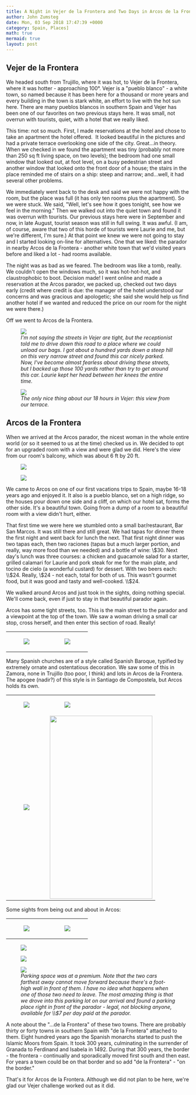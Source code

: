 ```yaml
---
title: A Night in Vejer de la Frontera and Two Days in Arcos de la Frontera
author: John Zumsteg
date: Mon, 03 Sep 2018 17:47:39 +0000
category: Spain, Places]
math: true
mermaid: true
layout: post
---
```

<h2>Vejer de la Frontera</h2>
We headed south from Trujillo, where it was hot, to Vejer de la Frontera, where it was hotter - approaching 100°. Vejer is a "pueblo blanco" - a white town, so named because it has been here for a thousand or more years and every building in the town is stark white, an effort to live with the hot sun here. There are many pueblos blancos in southern Spain and Vejer has been one of our favorites on two previous stays here. It was small, not overrun with tourists, quiet, with a hotel that we really liked.

This time: not so much. First, I made reservations at the hotel and chose to take an apartment the hotel offered.  It looked beautiful in the pictures and had a private terrace overlooking one side of the city. Great...in theory. When we checked in we found the apartment was tiny (probably not more than 250 sq ft living space, on two levels); the bedroom had one small window that looked out, at foot level, on a busy pedestrian street and another window that looked onto the front door of a house; the stairs in the place reminded me of stairs on a ship: steep and narrow; and...well, it had several other problems.

We immediately went back to the desk and said we were not happy with the room, but the place was full (it has only ten rooms plus the apartment). So we were stuck. We said, "Well, let's see how it goes tonight, see how we feel in the morning." Then we walked out into the quiet town and found it was overrun with tourists. Our previous stays here were in September and now, in late August, tourist season was still in full swing. It was awful. (I am, of course, aware that two of this horde of tourists were Laurie and me, but we're different, I'm sure.) At that point we knew we were not going to stay and I started looking on-line for alternatives. One that we liked: the parador in nearby Arcos de la Frontera - another white town that we'd visited years before and liked a lot - had rooms available.

The night was as bad as we feared. The bedroom was like a tomb, really. We couldn't open the windows much, so it was hot-hot-hot, and claustrophobic to boot. Decision made! I went online and made a reservation at the Arcos parador, we packed up, checked out two days early (credit where credit is due: the manager of the hotel understood our concerns and was gracious and apologetic; she said she would help us find another hotel if we wanted and reduced the price on our room for the night we were there.)

Off we went to Arcos de la Frontera.

<figure class = "landscape">
	<img src="{{site.url}}/assets/images/2018/09/DSC04920.jpg"/>
	<figcaption><em>I'm not saying the streets in Vejer are tight, but the receptionist told me to drive down this road to a place where we could unload our bags. I got about a hundred yards down a steep hill on this very narrow street and found this car nicely parked. Now, I've become almost fearless about driving these streets, but I backed up those 100 yards rather than try to get around this car. Laurie kept her head between her knees the entire time.</em></figcaption>
</figure>



<figure class = "landscape">
	<img src="{{site.url}}/assets/images/2018/09/DSC04925.jpg"/>
	<figcaption><em>The only nice thing about our 18 hours in Vejer: this view from our terrace.</em></figcaption>
</figure>


<h2>Arcos de la Frontera</h2>
When we arrived at the Arcos parador, the nicest woman in the whole entire world (or so it seemed to us at the time) checked us in. We decided to opt for an upgraded room with a view and were glad we did. Here's the view from our room's balcony, which was about 6 ft by 20 ft.

<figure class = "landscape">
	<img src="{{site.url}}/assets/images/2018/09/DSC04940.jpg"/>
	<figcaption></figcaption>
</figure>

 <figure class = "landscape">
	<img src="{{site.url}}/assets/images/2018/09/DSC04935.jpg"/>
	<figcaption></figcaption>
</figure>



We came to Arcos on one of our first vacations trips to Spain, maybe 16-18 years ago and enjoyed it. It also is a pueblo blanco, set on a high ridge, so the houses pour down one side and a cliff, on which our hotel sat, forms the other side. It's a beautiful town. Going from a dump of a room to a beautiful room with a view didn't hurt, either.

That first time we were here we stumbled onto a small bar/restaurant, Bar San Marcos. It was still there and still great. We had tapas for dinner there the first night and went back for lunch the next. That first night dinner was two tapas each, then two raciones (tapas but a much larger portion, and really, way more food than we needed) and a bottle of wine: \\$30. Next day's lunch was three courses: a chicken and guacamole salad for a starter, grilled calamari for Laurie and pork steak for me for the main plate, and tocino de cielo (a wonderful custard) for dessert. With two beers each: \\$24. Really, \\$24 - not each, total for both of us. This wasn't gourmet food, but it was good and tasty and well-cooked. \\$24.

We walked around Arcos and just took in the sights, doing nothing special. We'll come back, even if just to stay in that beautiful parador again.

Arcos has some tight streets, too. This is the main street to the parador and a viewpoint at the top of the town. We saw a woman driving a small car stop, cross herself, and then enter this section of road. Really!
<table>
<tbody>
<tr>
<td><figure class = "portrait">
	<img src="{{site.url}}/assets/images/2018/09/DSC04945.jpg"/>
	<figcaption></figcaption>
</figure>

</td>
<td><figure class = "portrait">
	<img src="{{site.url}}/assets/images/2018/09/DSC04946.jpg"/>
	<figcaption></figcaption>
</figure>

</td>
</tr>
</tbody>
</table>
Many Spanish churches are of a style called Spanish Baroque, typified by extremely ornate and ostentatious decoration. We saw some of this in Zamora, none in Trujillo (too poor, I think) and lots in Arcos de la Frontera. The apogee (nadir?) of this style is in Santiago de Compostela, but Arcos holds its own.
<table>
<tbody>
<tr>
<td><figure class = "portrait">
	<img src="{{site.url}}/assets/images/2018/09/DSC04998.jpg"/>
	<figcaption></figcaption>
</figure>

</td>
<td><figure class = "portrait">
	<img src="{{site.url}}/assets/images/2018/09/DSC04977.jpg"/>
	<figcaption></figcaption>
</figure>

</td>
</tr>
<tr>
<td><figure class = "portrait">
	<img src="{{site.url}}/assets/images/2018/09/DSC04992.jpg"/>
	<figcaption></figcaption>
</figure>

</td>
<td><img class="aligncenter size-full wp-image-5790" src="http:/assets/images/2018/09/DSC05000.jpg" alt="" width="281" height="500" /></td>
</tr>
</tbody>
</table>
Some sights from being out and about in Arcos:
<table>
<tbody>
<tr>
<td><figure class = "portrait">
	<img src="{{site.url}}/assets/images/2018/09/DSC04950.jpg"/>
	<figcaption></figcaption>
</figure>

</td>
<td><figure class = "portrait">
	<img src="{{site.url}}/assets/images/2018/09/DSC04953.jpg"/>
	<figcaption></figcaption>
</figure>

</td>
</tr>
</tbody>
</table>
<figure class = "landscape">
	<img src="{{site.url}}/assets/images/2018/09/DSC04952-1.jpg"/>
	<figcaption></figcaption>
</figure>


<figure class = "landscape">
	<img src="{{site.url}}/assets/images/2018/09/DSC04961.jpg"/>
	<figcaption></figcaption>
</figure>



<figure class = "landscape">
	<img src="{{site.url}}/assets/images/2018/09/DSC05028.jpg"/>
	<figcaption><em>Parking space was at a premium. Note that the two cars farthest away cannot move forward because there's a foot-high wall in front of them. I have no idea what happens when one of those two need to leave. The most amazing thing is that we drove into this parking lot on our arrival and found a parking place right in front of the parador - legal, not blocking anyone, available for \\$7 per day paid at the parador.</em></figcaption>
</figure>



A note about the "...de la Frontera" of these two towns. There are probably thirty or forty towns in southern Spain with "de la Frontera" attached to them. Eight hundred years ago the Spanish monarchs started to push the Islamic Moors from Spain. It took 300 years, culminating in the surrender of Granada to Ferdinand and Isabela in 1492. During that 300 years, the border - the frontera - continually and sporadically moved first south and then east. For years a town could be on that border and so add "de la Frontera" - "on the border."

That's it for Arcos de la Frontera. Although we did not plan to be here, we're glad our Vejer challenge worked out as it did.
